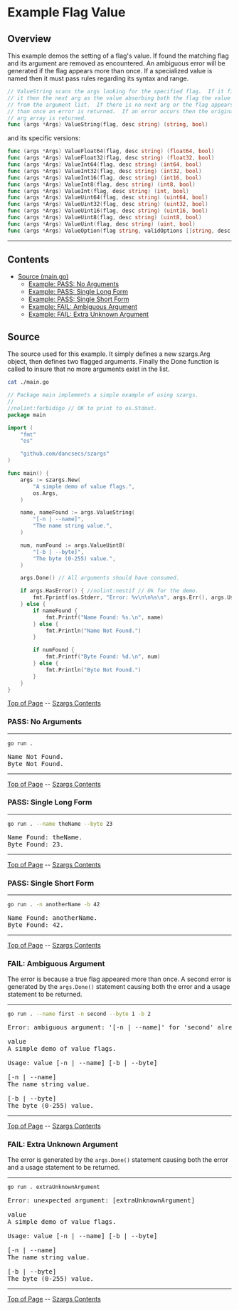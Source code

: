 <!--- gotomd::Auto:: See github.com/dancsecs/gotomd **DO NOT MODIFY** -->

<!---
   Szerszam argument library: szargs.
   Copyright (C) 2024  Leslie Dancsecs

   This program is free software: you can redistribute it and/or modify
   it under the terms of the GNU General Public License as published by
   the Free Software Foundation, either version 3 of the License, or
   (at your option) any later version.

   This program is distributed in the hope that it will be useful,
   but WITHOUT ANY WARRANTY; without even the implied warranty of
   MERCHANTABILITY or FITNESS FOR A PARTICULAR PURPOSE.  See the
   GNU General Public License for more details.

   You should have received a copy of the GNU General Public License
   along with this program.  If not, see <https://www.gnu.org/licenses/>.
-->

# Example Flag Value


## Overview

This example demos the setting of a flag's value.  If found the matching flag
and its argument are removed as encountered.  An ambiguous error will be
generated if the flag appears more than once.  If a specialized value is named
then it must pass rules regarding its syntax and range.

<!--- gotomd::Bgn::dcln::./../../Args.ValueString -->
```go
// ValueString scans the args looking for the specified flag.  If it finds
// it then the next arg as the value absorbing both the flag the value
// from the argument list.  If there is no next arg or the flag appears more
// than once an error is returned.  If an error occurs then the original
// arg array is returned.
func (args *Args) ValueString(flag, desc string) (string, bool)
```
<!--- gotomd::End::dcln::./../../Args.ValueString -->

and its specific versions:

<!--- gotomd::Bgn::dcls::./../../Args.ValueFloat64 Args.ValueFloat32 Args.ValueInt64 Args.ValueInt32 Args.ValueInt16 Args.ValueInt8 Args.ValueInt Args.ValueUint64 Args.ValueUint32 Args.ValueUint16 Args.ValueUint8 Args.ValueUint Args.ValueOption -->
```go
func (args *Args) ValueFloat64(flag, desc string) (float64, bool)
func (args *Args) ValueFloat32(flag, desc string) (float32, bool)
func (args *Args) ValueInt64(flag, desc string) (int64, bool)
func (args *Args) ValueInt32(flag, desc string) (int32, bool)
func (args *Args) ValueInt16(flag, desc string) (int16, bool)
func (args *Args) ValueInt8(flag, desc string) (int8, bool)
func (args *Args) ValueInt(flag, desc string) (int, bool)
func (args *Args) ValueUint64(flag, desc string) (uint64, bool)
func (args *Args) ValueUint32(flag, desc string) (uint32, bool)
func (args *Args) ValueUint16(flag, desc string) (uint16, bool)
func (args *Args) ValueUint8(flag, desc string) (uint8, bool)
func (args *Args) ValueUint(flag, desc string) (uint, bool)
func (args *Args) ValueOption(flag string, validOptions []string, desc string) (string, bool)
```
<!--- gotomd::End::dcls::./../../Args.ValueFloat64 Args.ValueFloat32 Args.ValueInt64 Args.ValueInt32 Args.ValueInt16 Args.ValueInt8 Args.ValueInt Args.ValueUint64 Args.ValueUint32 Args.ValueUint16 Args.ValueUint8 Args.ValueUint Args.ValueOption -->



---

## Contents

- [Source (main.go)](#source)
    - [Example: PASS: No Arguments](#pass-no-arguments)
    - [Example: PASS: Single Long Form](#pass-single-long-form)
    - [Example: PASS: Single Short Form](#pass-single-short-form)
    - [Example: FAIL: Ambiguous Argument](#fail-ambiguous-argument)
    - [Example: FAIL: Extra Unknown Argument](#fail-extra-unknown-argument)

## Source

The source used for this example.  It simply defines a new szargs.Arg object,
then defines two flagged arguments.  Finally the Done function is called to
insure that no more arguments exist in the list.

<!--- gotomd::Bgn::file::./main.go -->
```bash
cat ./main.go
```

```go
// Package main implements a simple example of using szargs.
//
//nolint:forbidigo // OK to print to os.Stdout.
package main

import (
    "fmt"
    "os"

    "github.com/dancsecs/szargs"
)

func main() {
    args := szargs.New(
        "A simple demo of value flags.",
        os.Args,
    )

    name, nameFound := args.ValueString(
        "[-n | --name]",
        "The name string value.",
    )

    num, numFound := args.ValueUint8(
        "[-b | --byte]",
        "The byte (0-255) value.",
    )

    args.Done() // All arguments should have consumed.

    if args.HasError() { //nolint:nestif // Ok for the demo.
        fmt.Fprintf(os.Stderr, "Error: %v\n\n%s\n", args.Err(), args.Usage())
    } else {
        if nameFound {
            fmt.Printf("Name Found: %s.\n", name)
        } else {
            fmt.Println("Name Not Found.")
        }

        if numFound {
            fmt.Printf("Byte Found: %d.\n", num)
        } else {
            fmt.Println("Byte Not Found.")
        }
    }
}
```
<!--- gotomd::End::file::./main.go -->

[Top of Page](#example-flag-value) --
[Szargs Contents](../../README.md#contents)

### PASS: No Arguments

<!--- gotomd::Bgn::run::./. -->
---
```bash
go run .
```

<pre>
Name Not Found.
Byte Not Found.
</pre>
---
<!--- gotomd::End::run::./. -->

[Top of Page](#example-flag-value) --
[Szargs Contents](../../README.md#contents)

### PASS: Single Long Form

<!--- gotomd::Bgn::run::./. --name theName --byte 23 -->
---
```bash
go run . --name theName --byte 23
```

<pre>
Name Found: theName.
Byte Found: 23.
</pre>
---
<!--- gotomd::End::run::./. --name theName --byte 23 -->

[Top of Page](#example-flag-value) --
[Szargs Contents](../../README.md#contents)

### PASS: Single Short Form

<!--- gotomd::Bgn::run::./. -n anotherName -b 42 -->
---
```bash
go run . -n anotherName -b 42
```

<pre>
Name Found: anotherName.
Byte Found: 42.
</pre>
---
<!--- gotomd::End::run::./. -n anotherName -b 42 -->

[Top of Page](#example-flag-value) --
[Szargs Contents](../../README.md#contents)


### FAIL: Ambiguous Argument

The error is because a true flag appeared more than once.  A second error is
generated by the ```args.Done()``` statement causing both the error and a
usage statement to be returned.

<!--- gotomd::Bgn::run::./. --name first -n second --byte 1 -b 2 -->
---
```bash
go run . --name first -n second --byte 1 -b 2
```

<pre>
Error: ambiguous argument: '[-n | --name]' for 'second' already set to: 'first': ambiguous argument: '[-b | --byte]' for '2' already set to: '1'

value
A simple demo of value flags.

Usage: value [-n | --name] [-b | --byte]

[-n | --name]
The name string value.

[-b | --byte]
The byte (0-255) value.
</pre>
---
<!--- gotomd::End::run::./. --name first -n second --byte 1 -b 2 -->

[Top of Page](#example-flag-value) --
[Szargs Contents](../../README.md#contents)

### FAIL: Extra Unknown Argument

The error is generated by the ```args.Done()``` statement causing both the
error and a usage statement to be returned.

<!--- gotomd::Bgn::run::./. extraUnknownArgument -->
---
```bash
go run . extraUnknownArgument
```

<pre>
Error: unexpected argument: [extraUnknownArgument]

value
A simple demo of value flags.

Usage: value [-n | --name] [-b | --byte]

[-n | --name]
The name string value.

[-b | --byte]
The byte (0-255) value.
</pre>
---
<!--- gotomd::End::run::./. extraUnknownArgument -->

[Top of Page](#example-flag-value) --
[Szargs Contents](../../README.md#contents)
